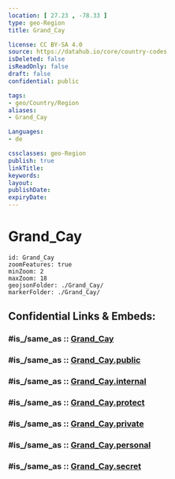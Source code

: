 ```yaml
---
location: [ 27.23 , -78.33 ] 
type: geo-Region
title: Grand_Cay

license: CC BY-SA 4.0
source: https://datahub.io/core/country-codes
isDeleted: false
isReadOnly: false
draft: false
confidential: public

tags:
- geo/Country/Region
aliases:
- Grand_Cay

Languages:
- de

cssclasses: geo-Region
publish: true
linkTitle: 
keywords: 
layout: 
publishDate: 
expiryDate: 
---
```


# Grand_Cay

```leaflet
id: Grand_Cay
zoomFeatures: true 
minZoom: 2 
maxZoom: 18
geojsonFolder: ./Grand_Cay/
markerFolder: ./Grand_Cay/
```


## Confidential Links & Embeds: 

### #is_/same_as :: [Grand_Cay](/_Standards/Earth/Continent/America~Caribbean/Bahamas/Districts~Bahamas/Grand_Cay.md) 

### #is_/same_as :: [Grand_Cay.public](/_public/Earth/Continent/America~Caribbean/Bahamas/Districts~Bahamas/Grand_Cay.public.md) 

### #is_/same_as :: [Grand_Cay.internal](/_internal/Earth/Continent/America~Caribbean/Bahamas/Districts~Bahamas/Grand_Cay.internal.md) 

### #is_/same_as :: [Grand_Cay.protect](/_protect/Earth/Continent/America~Caribbean/Bahamas/Districts~Bahamas/Grand_Cay.protect.md) 

### #is_/same_as :: [Grand_Cay.private](/_private/Earth/Continent/America~Caribbean/Bahamas/Districts~Bahamas/Grand_Cay.private.md) 

### #is_/same_as :: [Grand_Cay.personal](/_personal/Earth/Continent/America~Caribbean/Bahamas/Districts~Bahamas/Grand_Cay.personal.md) 

### #is_/same_as :: [Grand_Cay.secret](/_secret/Earth/Continent/America~Caribbean/Bahamas/Districts~Bahamas/Grand_Cay.secret.md)

